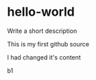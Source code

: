 # hello-world
Write a short description

This is my first github source

I had changed it's content

b1
